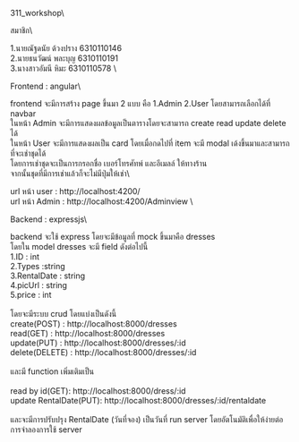 311_workshop\

สมาชิก\

1.นายณัฐดนัย ด้วงปราง 6310110146\
2.นายธนวัฒน์ พละบุญ 6310110191\
3.นางสาวอัมนี หิมะ 6310110578 \


Frontend : angular\

frontend จะมีการสร้าง page ขึ้นมา 2 แบบ คือ 1.Admin 2.User โดยสามารถเลือกได้ที่ navbar\
ในหน้า Admin จะมีการแสดงผลข้อมูลเป็นตารางโดยจะสามารถ create read update delete ได้\
ในหน้า User จะมีการแสดงผลเป็น card โดยเมื่อกดไปที่ item จะมี modal เด้งขึ้นมาและสามารถที่จะเช่าชุดได้\
โดยการเช่าชุดจะเป็นการกรอกชื่อ เบอร์โทรศัทพ์ และอีเมลล์ ให้ทางร้าน\
จากนั้นชุดที่มีการเช่าแล้วก็จะไม่มีปุ่มให้เช่า\

url หน้า user : http://localhost:4200/ \
url หน้า Admin : http://localhost:4200/Adminview \ 


Backend : expressjs\

backend จะใช้ express โดยจะมีข้อมูลที่ mock ขึ้นมาคือ dresses \
โดยใน model dresses จะมี field ดังต่อไปนี้\
1.ID : int\
2.Types :string\
3.RentalDate : string\
4.picUrl : string\
5.price : int\
\
โดยจะมีระบบ crud โดยแบ่งเป็นดังนี้\
create(POST) : http://localhost:8000/dresses \
read(GET) : http://localhost:8000/dresses \
update(PUT) : http://localhost:8000/dresses/:id \
delete(DELETE) : http://localhost:8000/dresses/:id \
\
และมี function เพิ่มเติมเป็น\
\
read by id(GET): http://localhost:8000/dress/:id \
update RentalDate(PUT): http://localhost:8000/dresses/:id/rentaldate \
\
และจะมีการปรับปรุง RentalDate (วันที่จอง) เป็นวันที่ run server โดยอัตโนมัติเพื่อให้ง่ายต่อการจำลองการใช้ server